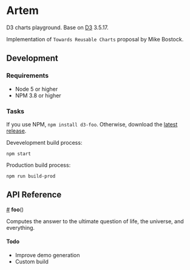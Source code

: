 # Artem

D3 charts playground. Base on [D3](https://d3js.org/) 3.5.17.

Implementation of `Towards Reusable Charts` proposal by Mike Bostock.

## Development

### Requirements

* Node 5 or higher
* NPM 3.8 or higher

### Tasks

If you use NPM, `npm install d3-foo`. Otherwise, download the [latest release](https://github.com/roncr/artem/releases/latest).

Devevelopment build process:

    npm start

Production build process:

    npm run build-prod

## API Reference

<a href="#foo" name="foo">#</a> <b>foo</b>()

Computes the answer to the ultimate question of life, the universe, and everything.


#### Todo

* Improve demo generation
* Custom build